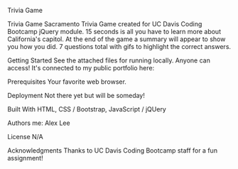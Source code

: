 Trivia Game



Trivia Game
Sacramento Trivia Game created for UC Davis Coding Bootcamp jQuery module.
15 seconds is all you have to learn more about California's capitol. 
At the end of the game a summary will appear to show you how you did.
7 questions total with gifs to highlight the correct answers. 

Getting Started
See the attached files for running locally. Anyone can access! It's connected to my public portfolio here: 


Prerequisites
Your favorite web browser. 

Deployment
Not there yet but will be someday!


Built With
HTML, CSS / Bootstrap, JavaScript / jQUery



Authors
me: Alex Lee

License
N/A

Acknowledgments
Thanks to UC Davis Coding Bootcamp staff for a fun assignment!
